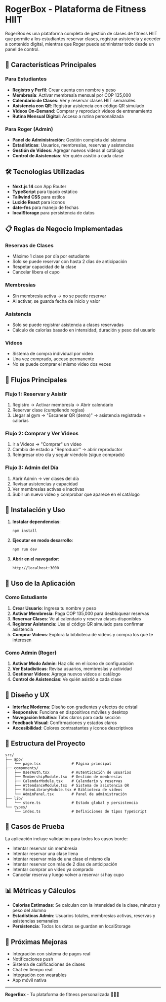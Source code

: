 # RogerBox - Plataforma de Fitness HIIT

RogerBox es una plataforma completa de gestión de clases de fitness HIIT que permite a los estudiantes reservar clases, registrar asistencia y acceder a contenido digital, mientras que Roger puede administrar todo desde un panel de control.

## 🚀 Características Principales

### Para Estudiantes
- **Registro y Perfil**: Crear cuenta con nombre y peso
- **Membresía**: Activar membresía mensual por COP 135,000
- **Calendario de Clases**: Ver y reservar clases HIIT semanales
- **Asistencia con QR**: Registrar asistencia con código QR simulado
- **Videos On-Demand**: Comprar y reproducir videos de entrenamiento
- **Rutina Mensual Digital**: Acceso a rutina personalizada

### Para Roger (Admin)
- **Panel de Administración**: Gestión completa del sistema
- **Estadísticas**: Usuarios, membresías, reservas y asistencias
- **Gestión de Videos**: Agregar nuevos videos al catálogo
- **Control de Asistencias**: Ver quién asistió a cada clase

## 🛠️ Tecnologías Utilizadas

- **Next.js 14** con App Router
- **TypeScript** para tipado estático
- **Tailwind CSS** para estilos
- **Lucide React** para iconos
- **date-fns** para manejo de fechas
- **localStorage** para persistencia de datos

## 📋 Reglas de Negocio Implementadas

### Reservas de Clases
- Máximo 1 clase por día por estudiante
- Solo se puede reservar con hasta 2 días de anticipación
- Respetar capacidad de la clase
- Cancelar libera el cupo

### Membresías
- Sin membresía activa → no se puede reservar
- Al activar, se guarda fecha de inicio y valor

### Asistencia
- Solo se puede registrar asistencia a clases reservadas
- Cálculo de calorías basado en intensidad, duración y peso del usuario

### Videos
- Sistema de compra individual por video
- Una vez comprado, acceso permanente
- No se puede comprar el mismo video dos veces

## 🎯 Flujos Principales

### Flujo 1: Reservar y Asistir
1. Registro → Activar membresía → Abrir calendario
2. Reservar clase (cumpliendo reglas)
3. Llegar al gym → "Escanear QR (demo)" → asistencia registrada + calorías

### Flujo 2: Comprar y Ver Videos
1. Ir a Videos → "Comprar" un video
2. Cambio de estado a "Reproducir" → abrir reproductor
3. Reingresar otro día y seguir viéndolo (sigue comprado)

### Flujo 3: Admin del Día
1. Abrir Admin → ver clases del día
2. Revisar asistencias y capacidad
3. Ver membresías activas e inactivas
4. Subir un nuevo video y comprobar que aparece en el catálogo

## 🚦 Instalación y Uso

1. **Instalar dependencias**:
   ```bash
   npm install
   ```

2. **Ejecutar en modo desarrollo**:
   ```bash
   npm run dev
   ```

3. **Abrir en el navegador**:
   ```
   http://localhost:3000
   ```

## 📱 Uso de la Aplicación

### Como Estudiante
1. **Crear Usuario**: Ingresa tu nombre y peso
2. **Activar Membresía**: Paga COP 135,000 para desbloquear reservas
3. **Reservar Clases**: Ve al calendario y reserva clases disponibles
4. **Registrar Asistencia**: Usa el código QR simulado para confirmar asistencia
5. **Comprar Videos**: Explora la biblioteca de videos y compra los que te interesen

### Como Admin (Roger)
1. **Activar Modo Admin**: Haz clic en el ícono de configuración
2. **Ver Estadísticas**: Revisa usuarios, membresías y actividad
3. **Gestionar Videos**: Agrega nuevos videos al catálogo
4. **Control de Asistencias**: Ve quién asistió a cada clase

## 🎨 Diseño y UX

- **Interfaz Moderna**: Diseño con gradientes y efectos de cristal
- **Responsive**: Funciona en dispositivos móviles y desktop
- **Navegación Intuitiva**: Tabs claros para cada sección
- **Feedback Visual**: Confirmaciones y estados claros
- **Accesibilidad**: Colores contrastantes y iconos descriptivos

## 🔧 Estructura del Proyecto

```
src/
├── app/
│   └── page.tsx              # Página principal
├── components/
│   ├── UserAuth.tsx          # Autenticación de usuarios
│   ├── MembershipModule.tsx  # Gestión de membresías
│   ├── CalendarModule.tsx    # Calendario y reservas
│   ├── AttendanceModule.tsx  # Sistema de asistencia QR
│   ├── VideoLibraryModule.tsx # Biblioteca de videos
│   └── AdminPanel.tsx        # Panel de administración
├── lib/
│   └── store.ts              # Estado global y persistencia
└── types/
    └── index.ts              # Definiciones de tipos TypeScript
```

## 🧪 Casos de Prueba

La aplicación incluye validación para todos los casos borde:
- Intentar reservar sin membresía
- Intentar reservar una clase llena
- Intentar reservar más de una clase el mismo día
- Intentar reservar con más de 2 días de anticipación
- Intentar comprar un video ya comprado
- Cancelar reserva y luego volver a reservar si hay cupo

## 📊 Métricas y Cálculos

- **Calorías Estimadas**: Se calculan con la intensidad de la clase, minutos y peso del alumno
- **Estadísticas Admin**: Usuarios totales, membresías activas, reservas y asistencias semanales
- **Persistencia**: Todos los datos se guardan en localStorage

## 🚀 Próximas Mejoras

- Integración con sistema de pagos real
- Notificaciones push
- Sistema de calificaciones de clases
- Chat en tiempo real
- Integración con wearables
- App móvil nativa

---

**RogerBox** - Tu plataforma de fitness personalizada 🏋️‍♀️💪
